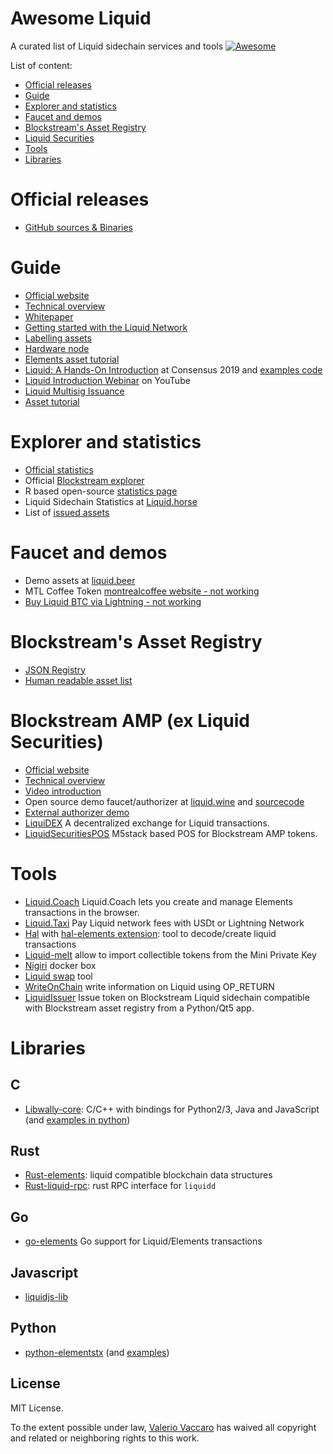 Awesome Liquid
===============
A curated list of Liquid sidechain services and tools 
[![Awesome](https://cdn.rawgit.com/sindresorhus/awesome/d7305f38d29fed78fa85652e3a63e154dd8e8829/media/badge.svg)](https://github.com/sindresorhus/awesome)

List of content:
- [Official releases](#official-releases)
- [Guide](#guide)
- [Explorer and statistics](#explorer-and-statistics)
- [Faucet and demos](#faucet-and-demos)
- [Blockstream's Asset Registry](#blockstream's-asset-registry)
- [Liquid Securities](#liquid-securities)
- [Tools](#tools)
- [Libraries](#libraries)

# Official releases
- [GitHub sources & Binaries](https://github.com/ElementsProject/elements/releases)

# Guide
- [Official website](https://blockstream.com/liquid/)
- [Technical overview](https://docs.blockstream.com/liquid/technical_overview.html)
- [Whitepaper](https://blockstream.com/assets/downloads/strong-federations.pdf)
- [Getting started with the Liquid Network](https://hackernoon.com/getting-started-with-the-liquid-network-c87e2cb5996b)
- [Labelling assets](https://medium.com/@gabriele.domenichini/liquid-daemon-3-14-1-23-and-labels-8ad1c06bb93e)
- [Hardware node](https://liquid.beer/pub)
- [Elements asset tutorial](https://github.com/ElementsProject/elements/tree/master/contrib/assets_tutorial)
- [Liquid: A Hands-On Introduction](https://docsend.com/view/gdxtzsz) at Consensus 2019 and [examples code](https://github.com/Blockstream/liquid-walkthrough)
- [Liquid Introduction Webinar](https://www.youtube.com/watch?v=C0bXBA6naMs) on YouTube
- [Liquid Multisig Issuance](https://github.com/Blockstream/liquid_multisig_issuance)
- [Asset tutorial](https://docs.blockstream.com/liquid/developer-guide/developer-guide-index.html#proof-of-issuance-blockstream-s-liquid-asset-registry)

# Explorer and statistics
- [Official statistics](https://liquid.net/)
- Official [Blockstream explorer](https://blockstream.info/liquid/)
- R based open-source [statistics page](http://vaccaro.tech:3838/liquid/)
- Liquid Sidechain Statistics at [Liquid.horse](https://liquid.horse/)
- List of [issued assets](https://gnet.me/liquid/)

# Faucet and demos
- Demo assets at [liquid.beer](https://liquid.beer/)
- MTL Coffee Token [montrealcoffee website - not working](https://montrealcoffee.club)
- [Buy Liquid BTC via Lightning - not working](https://liquid.beer/liquidity)

# Blockstream's Asset Registry
- [JSON Registry](https://assets.blockstream.info/)
- [Human readable asset list](https://blockstream.info/liquid/assets)

# Blockstream AMP (ex Liquid Securities)
- [Official website](https://blockstream.com/amp/)
- [Technical overview](https://docs.blockstream.com/blockstream-amp/overview.html)
- [Video introduction](https://www.youtube.com/watch?v=hTfd1LI1fs0)
- Open source demo faucet/authorizer at [liquid.wine](https://liquid.wine) and [sourcecode](https://github.com/valerio-vaccaro/liquid.wine)
- [External authorizer demo](https://github.com/valerio-vaccaro/LiquidSecuritiesAuthorizer)
- [LiquiDEX](https://github.com/RCasatta/LiquiDEX) A decentralized exchange for Liquid transactions.
- [LiquidSecuritiesPOS](https://github.com/valerio-vaccaro/LiquidSecuritiesPOS) M5stack based POS for Blockstream AMP tokens.

# Tools
- [Liquid.Coach](https://liquid.coach) Liquid.Coach lets you create and manage Elements transactions in the browser.
- [Liquid.Taxi](https://liquid.taxi) Pay Liquid network fees with USDt or Lightning Network
- [Hal](https://github.com/stevenroose/hal/) with [hal-elements extension](https://github.com/stevenroose/hal-elements): tool to decode/create liquid transactions
- [Liquid-melt](https://github.com/Blockstream/liquid-melt) allow to import collectible tokens from the Mini Private Key
- [Nigiri](https://github.com/vulpemventures/nigiri) docker box
- [Liquid swap](https://github.com/Blockstream/liquid-swap/) tool
- [WriteOnChain](https://gitlab.com/valerio-vaccaro/writeonchain) write information on Liquid using OP_RETURN
- [LiquidIssuer](https://gitlab.com/valerio-vaccaro/liquidissuer) Issue token on Blockstream Liquid sidechain compatible with Blockstream asset registry from a Python/Qt5 app.
 
# Libraries
## C
- [Libwally-core](https://github.com/ElementsProject/libwally-core): C/C++ with bindings for Python2/3, Java and JavaScript (and [examples in python](https://github.com/afilini/wally-examples))

## Rust
- [Rust-elements](https://github.com/ElementsProject/rust-elements): liquid compatible blockchain data structures
- [Rust-liquid-rpc](https://github.com/stevenroose/rust-liquid-rpc): rust RPC interface for `liquidd`

## Go
- [go-elements](https://github.com/vulpemventures/go-elements) Go support for Liquid/Elements transactions 

## Javascript
- [liquidjs-lib](https://github.com/provable-things/liquidjs-lib)

## Python
- [python-elementstx](https://github.com/Simplexum/python-elementstx) (and [examples](https://github.com/Simplexum/python-elementstx/tree/master/examples))

## License

MIT License.

To the extent possible under law, [Valerio Vaccaro](https://github.com/valerio-vaccaro/) has waived all copyright and related or neighboring rights to this work.
